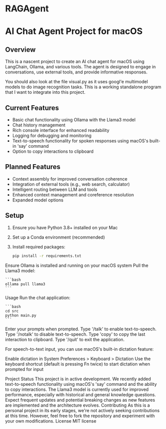 # RAGAgent

# AI Chat Agent Project for macOS

## Overview

This is a nascent project to create an AI chat agent for macOS using LangChain, Ollama, and various tools. The agent is designed to engage in conversations, use external tools, and provide informative responses.

You should also look at the file visual.py as it uses googl'e multimodel models to do image recognition tasks.  This is a working standalone program that I want to integrate into this project.

## Current Features

- Basic chat functionality using Ollama with the Llama3 model
- Chat history management
- Rich console interface for enhanced readability
- Logging for debugging and monitoring
- Text-to-speech functionality for spoken responses using macOS's built-in 'say' command
- Option to copy interactions to clipboard

## Planned Features

- Context assembly for improved conversation coherence
- Integration of external tools (e.g., web search, calculator)
- Intelligent routing between LLM and tools
- Enhanced context management and coreference resolution
- Expanded model options

## Setup

1. Ensure you have Python 3.8+ installed on your Mac
2. Set up a Conda environment (recommended)
3. Install required packages:

    ```bash
    pip install -r requirements.txt
    ```

Ensure Ollama is installed and running on your macOS system
Pull the Llama3 model:

    ```bash
    ollama pull llama3
    ```

Usage
Run the chat application:

    ```bash
    cd src
    python main.py
    ```


Enter your prompts when prompted.
Type '/talk' to enable text-to-speech.
Type '/notalk' to disable text-to-speech.
Type 'copy' to copy the last interaction to clipboard.
Type '/quit' to exit the application.

For speech-to-text input, you can use macOS's built-in dictation feature:

Enable dictation in System Preferences > Keyboard > Dictation
Use the keyboard shortcut (default is pressing Fn twice) to start dictation when prompted for input

Project Status
This project is in active development. We recently added text-to-speech functionality using macOS's 'say' command and the ability to copy interactions. The Llama3 model is currently used for improved performance, especially with historical and general knowledge questions. Expect frequent updates and potential breaking changes as new features are implemented and the architecture evolves.
Contributing
As this is a personal project in its early stages, we're not actively seeking contributions at this time. However, feel free to fork the repository and experiment with your own modifications.
License
MIT license

